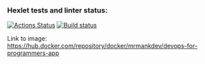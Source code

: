 ### Hexlet tests and linter status:
[![Actions Status](https://github.com/mrmankdev/devops-for-programmers-project-74/actions/workflows/hexlet-check.yml/badge.svg)](https://github.com/mrmankdev/devops-for-programmers-project-74/actions)
[![Build status](https://github.com/mrmankdev/devops-for-programmers-project-74/actions/workflows/push.yml/badge.svg?event=push)](https://github.com/mrmankdev/devops-for-programmers-project-74/actions)


Link to image: https://hub.docker.com/repository/docker/mrmankdev/devops-for-programmers-app

